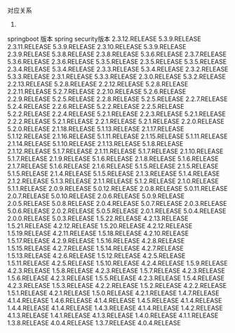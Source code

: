 对应关系

1. 

springboot 版本
spring security版本
2.3.12.RELEASE	5.3.9.RELEASE
2.3.11.RELEASE	5.3.9.RELEASE
2.3.10.RELEASE	5.3.9.RELEASE
2.3.9.RELEASE	5.3.8.RELEASE
2.3.8.RELEASE	5.3.6.RELEASE
2.3.7.RELEASE	5.3.6.RELEASE
2.3.6.RELEASE	5.3.5.RELEASE
2.3.5.RELEASE	5.3.5.RELEASE
2.3.4.RELEASE	5.3.4.RELEASE
2.3.3.RELEASE	5.3.4.RELEASE
2.3.2.RELEASE	5.3.3.RELEASE
2.3.1.RELEASE	5.3.3.RELEASE
2.3.0.RELEASE	5.3.2.RELEASE
2.2.13.RELEASE	5.2.8.RELEASE
2.2.12.RELEASE	5.2.8.RELEASE
2.2.11.RELEASE	5.2.7.RELEASE
2.2.10.RELEASE	5.2.6.RELEASE
2.2.9.RELEASE	5.2.5.RELEASE
2.2.8.RELEASE	5.2.5.RELEASE
2.2.7.RELEASE	5.2.4.RELEASE
2.2.6.RELEASE	5.2.2.RELEASE
2.2.5.RELEASE	5.2.2.RELEASE
2.2.4.RELEASE	5.2.1.RELEASE
2.2.3.RELEASE	5.2.1.RELEASE
2.2.2.RELEASE	5.2.1.RELEASE
2.2.1.RELEASE	5.2.1.RELEASE
2.2.0.RELEASE	5.2.0.RELEASE
2.1.18.RELEASE	5.1.13.RELEASE
2.1.17.RELEASE	5.1.12.RELEASE
2.1.16.RELEASE	5.1.11.RELEASE
2.1.15.RELEASE	5.1.11.RELEASE
2.1.14.RELEASE	5.1.10.RELEASE
2.1.13.RELEASE	5.1.8.RELEASE
2.1.12.RELEASE	5.1.7.RELEASE
2.1.11.RELEASE	5.1.7.RELEASE
2.1.10.RELEASE	5.1.7.RELEASE
2.1.9.RELEASE	5.1.6.RELEASE
2.1.8.RELEASE	5.1.6.RELEASE
2.1.7.RELEASE	5.1.6.RELEASE
2.1.6.RELEASE	5.1.5.RELEASE
2.1.5.RELEASE	5.1.5.RELEASE
2.1.4.RELEASE	5.1.5.RELEASE
2.1.3.RELEASE	5.1.4.RELEASE
2.1.2.RELEASE	5.1.3.RELEASE
2.1.1.RELEASE	5.1.2.RELEASE
2.1.0.RELEASE	5.1.1.RELEASE
2.0.9.RELEASE	5.0.12.RELEASE
2.0.8.RELEASE	5.0.11.RELEASE
2.0.7.RELEASE	5.0.10.RELEASE
2.0.6.RELEASE	5.0.9.RELEASE
2.0.5.RELEASE	5.0.8.RELEASE
2.0.4.RELEASE	5.0.7.RELEASE
2.0.3.RELEASE	5.0.6.RELEASE
2.0.2.RELEASE	5.0.5.RELEASE
2.0.1.RELEASE	5.0.4.RELEASE
2.0.0.RELEASE	5.0.3.RELEASE
1.5.22.RELEASE	4.2.13.RELEASE
1.5.21.RELEASE	4.2.12.RELEASE
1.5.20.RELEASE	4.2.12.RELEASE
1.5.19.RELEASE	4.2.11.RELEASE
1.5.18.RELEASE	4.2.10.RELEASE
1.5.17.RELEASE	4.2.9.RELEASE
1.5.16.RELEASE	4.2.8.RELEASE
1.5.15.RELEASE	4.2.7.RELEASE
1.5.14.RELEASE	4.2.7.RELEASE
1.5.13.RELEASE	4.2.6.RELEASE
1.5.12.RELEASE	4.2.5.RELEASE
1.5.11.RELEASE	4.2.5.RELEASE
1.5.10.RELEASE	4.2.4.RELEASE
1.5.9.RELEASE	4.2.3.RELEASE
1.5.8.RELEASE	4.2.3.RELEASE
1.5.7.RELEASE	4.2.3.RELEASE
1.5.6.RELEASE	4.2.3.RELEASE
1.5.5.RELEASE	4.2.3.RELEASE
1.5.4.RELEASE	4.2.3.RELEASE
1.5.3.RELEASE	4.2.2.RELEASE
1.5.2.RELEASE	4.2.2.RELEASE
1.5.1.RELEASE	4.2.1.RELEASE
1.5.0.RELEASE	4.2.1.RELEASE
1.4.7.RELEASE	4.1.4.RELEASE
1.4.6.RELEASE	4.1.4.RELEASE
1.4.5.RELEASE	4.1.4.RELEASE
1.4.4.RELEASE	4.1.4.RELEASE
1.4.3.RELEASE	4.1.4.RELEASE
1.4.2.RELEASE	4.1.3.RELEASE
1.4.1.RELEASE	4.1.3.RELEASE
1.4.0.RELEASE	4.1.1.RELEASE
1.3.8.RELEASE	4.0.4.RELEASE
1.3.7.RELEASE	4.0.4.RELEASE

